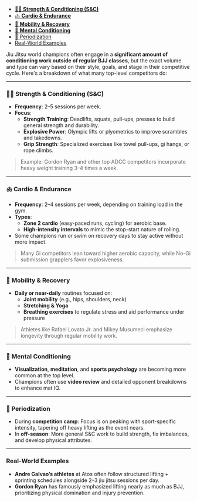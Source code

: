 - [🏋️‍♂️ **Strength \& Conditioning (S\&C)**](#️️-strength--conditioning-sc)
- [🫁 **Cardio \& Endurance**](#-cardio--endurance)
- [🧘 **Mobility \& Recovery**](#-mobility--recovery)
- [🧠 **Mental Conditioning**](#-mental-conditioning)
- [🧪 Periodization](#-periodization)
- [Real-World Examples](#real-world-examples)

Jiu Jitsu world champions often engage in a **significant amount of conditioning work outside of regular BJJ classes**, but the exact volume and type can vary based on their style, goals, and stage in their competitive cycle. Here's a breakdown of what many top-level competitors do:

---

### 🏋️‍♂️ **Strength & Conditioning (S&C)**

- **Frequency**: 2–5 sessions per week.
- **Focus**:
  - **Strength Training**: Deadlifts, squats, pull-ups, presses to build general strength and durability.
  - **Explosive Power**: Olympic lifts or plyometrics to improve scrambles and takedowns.
  - **Grip Strength**: Specialized exercises like towel pull-ups, gi hangs, or rope climbs.

> Example: Gordon Ryan and other top ADCC competitors incorporate heavy weight training 3–4 times a week.

---

### 🫁 **Cardio & Endurance**

- **Frequency**: 2–4 sessions per week, depending on training load in the gym.
- **Types**:
  - **Zone 2 cardio** (easy-paced runs, cycling) for aerobic base.
  - **High-intensity intervals** to mimic the stop-start nature of rolling.
- Some champions run or swim on recovery days to stay active without more impact.

> Many Gi competitors lean toward higher aerobic capacity, while No-Gi submission grapplers favor explosiveness.

---

### 🧘 **Mobility & Recovery**

- **Daily or near-daily** routines focused on:
  - **Joint mobility** (e.g., hips, shoulders, neck)
  - **Stretching & Yoga**
  - **Breathing exercises** to regulate stress and aid performance under pressure

> Athletes like Rafael Lovato Jr. and Mikey Musumeci emphasize longevity through regular mobility work.

---

### 🧠 **Mental Conditioning**

- **Visualization**, **meditation**, and **sports psychology** are becoming more common at the top level.
- Champions often use **video review** and detailed opponent breakdowns to enhance mat IQ.

---

### 🧪 Periodization

- During **competition camp**: Focus is on peaking with sport-specific intensity, tapering off heavy lifting as the event nears.
- In **off-season**: More general S&C work to build strength, fix imbalances, and develop physical attributes.

---

### Real-World Examples

- **Andre Galvao’s athletes** at Atos often follow structured lifting + sprinting schedules alongside 2–3 jiu jitsu sessions per day.
- **Gordon Ryan** has famously emphasized lifting nearly as much as BJJ, prioritizing physical domination and injury prevention.
